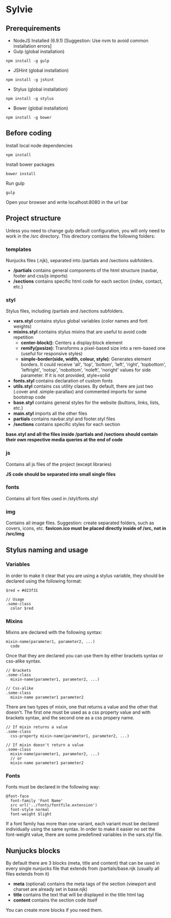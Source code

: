 # Sylvie
## Prerequirements
- NodeJS Installed (6.9.1) [Suggestion: Use nvm to avoid common installation errors]
- Gulp (global installation)
```
npm install -g gulp
```
- JSHint (global installation)
```
npm install -g jshint
```
- Stylus (global installation)
```
npm install -g stylus
```
- Bower (global installation)
```
npm install -g bower
```

## Before coding
Install local node dependencies
```
npm install
```
Install bower packages
```
bower install
```
Run gulp
```
gulp
```
Open your browser and write localhost:8080 in the url bar

## Project structure
Unless you need to change gulp default configuration, you will only need to work in the /src directory. This directory contains the following folders:
### templates
Nunjucks files (.njk), separated into /partials and /sections subfolders.

- **/partials** contains general components of the html structure (navbar, footer and css/js imports)
- **/sections** contains specific html code for each section (index, contact, etc.)

### styl
Stylus files, including /partials and /sections subfolders.

- **vars.styl** contains stylus global variables (color names and font weights)
- **mixins.styl** contains stylus mixins that are useful to avoid code repetition
  - **center-block()**: Centers a display:block element
  - **remify(pxsize)**: Transforms a pixel-based size into a rem-based one (useful for responsive styles)
  - **simple-border(side, width, colour, style)**: Generates element borders. It could receive 'all', 'top', 'bottom', 'left', 'right', 'topbottom', 'leftright', 'notop', 'nobottom', 'noleft', 'noright' values for side parameter. If it is not provided, style=solid
- **fonts.styl** contains declaration of custom fonts
- **utils.styl** contains css utility classes. By default, there are just two (.cover and .simple-parallax) and commented imports for some bootstrap code
- **base.styl** contains general styles for the website (buttons, links, lists, etc.)
- **main.styl** imports all the other files
- **partials** contains navbar.styl and footer.styl files
- **/sections** contains specific styles for each section

**base.styl and all the files inside /partials and /sections should contain their own respective media queries at the end of code**

### js
Contains all js files of the project (except libraries)

**JS code should be separated into small single files**

### fonts
Contains all font files used in /styl/fonts.styl

### img
Contains all image files. Suggestion: create separated folders, such as covers, icons, etc.
**favicon.ico must be placed directly inside of /src, not in /src/img**

## Stylus naming and usage
### Variables
In order to make it clear that you are using a stylus variable, they should be declared using the following format:
```
$red = #d23f31

// Usage
.some-class
  color $red
```

### Mixins
Mixins are declared with the following syntax:
```
mixin-name(parameter1, parameter2, ...)
  code
```
Once that they are declared you can use them by either brackets syntax or css-alike syntax.
```
// Brackets
.some-class
  mixin-name(parameter1, parameter2, ...)

// Css-alike
.some-class
  mixin-name parameter1 parameter2
```
There are two types of mixin, one that returns a value and the other that doesn't.
The first one must be used as a css property value and with brackets syntax, and the second one as a css propery name.
```
// If mixin returns a value
.some-class
  css-property mixin-name(parameter1, parameter2, ...)

// If mixin doesn't return a value
.some-class
  mixin-name(parameter1, parameter2, ...)
  // or
  mixin-name parameter1 parameter2
```
### Fonts
Fonts must be declared in the following way:

```
@font-face
  font-family 'Font Name'
  src url('../fonts/fontfile.extension')
  font-style normal
  font-weight $light
```

If a font family has more than one variant, each variant must be declared individually using the same syntax. In order to make it easier no set the font-weight value, there are some predefined variables in the vars.styl file.

## Nunjucks blocks
By default there are 3 blocks (meta, title and content) that can be used in every single nunjucks file that extends from /partials/base.njk (usually all files extends from it)

- **meta** (optional) contains the meta tags of the section (viewport and charset are already set in base.njk)
- **title** contains the text that will be displayed in the title html tag
- **content** contains the section code itself

You can create more blocks if you need them.
